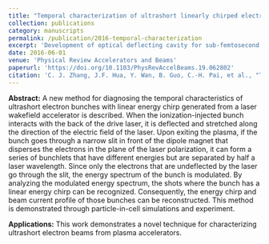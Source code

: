 ```yaml
---
title: "Temporal characterization of ultrashort linearly chirped electron bunches generated from a laser wakefield accelerator"
collection: publications
category: manuscripts
permalink: /publication/2016-temporal-characterization
excerpt: 'Development of optical deflecting cavity for sub-femtosecond resolution measurement of ultrashort electron bunches.'
date: 2016-06-01
venue: 'Physical Review Accelerators and Beams'
paperurl: 'https://doi.org/10.1103/PhysRevAccelBeams.19.062802'
citation: 'C. J. Zhang, J.F. Hua, Y. Wan, B. Guo, C.-H. Pai, et al., "Temporal characterization of ultrashort linearly chirped electron bunches generated from a laser wakefield accelerator," <i>Phys. Rev. Acc. Beams</i>, 19(6), 062802 (2016).'
---
```


**Abstract:** A new method for diagnosing the temporal characteristics of ultrashort electron bunches with linear energy chirp generated from a laser wakefield accelerator is described. When the ionization-injected bunch interacts with the back of the drive laser, it is deflected and stretched along the direction of the electric field of the laser. Upon exiting the plasma, if the bunch goes through a narrow slit in front of the dipole magnet that disperses the electrons in the plane of the laser polarization, it can form a series of bunchlets that have different energies but are separated by half a laser wavelength. Since only the electrons that are undeflected by the laser go through the slit, the energy spectrum of the bunch is modulated. By analyzing the modulated energy spectrum, the shots where the bunch has a linear energy chirp can be recognized. Consequently, the energy chirp and beam current profile of those bunches can be reconstructed. This method is demonstrated through particle-in-cell simulations and experiment.

**Applications:** This work demonstrates a novel technique for characterizing ultrashort electron beams from plasma accelerators.
